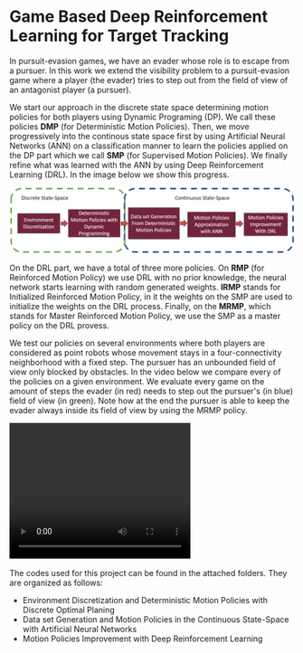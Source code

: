 # Game Based Deep Reinforcement Learning for Target Tracking

In pursuit-evasion games, we have an evader whose role is to escape from a pursuer. In this work we extend the visibility problem to a pursuit-evasion game where a player (the evader) tries to step out from the field of view of an antagonist player (a pursuer).

We start our approach in the discrete state space determining motion policies for both players using Dynamic Programing (DP). We call these policies **DMP** (for Deterministic Motion Policies). Then, we move progressively into the continous state space first by using Artificial Neural Networks (ANN) on a classification manner to learn the policies applied on the DP part which we call **SMP** (for Supervised Motion Policies). We finally refine what was learned with the ANN by using Deep Reinforcement Learning (DRL). In the image below we show this progress.

![Methodology](./Images/methodology%202.PNG)

On the DRL part, we have a total of three more policies. On **RMP** (for Reinforced Motion Policy) we use DRL with no prior knowledge, the neural network starts learning with random generated weights. **IRMP** stands for Initialized Reinforced Motion Policy, in it the weights on the SMP are used to initialize the weights on the DRL process. Finally, on the **MRMP**, which stands for Master Reinforced Motion Policy, we use the SMP as a master policy on the DRL provess.

We test our policies on several environments where both players are considered as point robots whose movement stays in a four-connectivity neighborhood with a fixed step. The pursuer has an unbounded field of view only blocked by obstacles. In the video below we compare every of the policies on a given environment. We evaluate every game on the amount of steps the evader (in red) needs to step out the pursuer's (in blue) field of view (in green). Note how at the end the pursuer is able to keep the evader always inside its field of view by using the MRMP policy.

<video src="./Images/videoExample.mp4" width="320" height="240" controls></video>

The codes used for this project can be found in the attached folders. They are organized as follows:

- Environment Discretization and Deterministic Motion Policies with Discrete Optimal Planing
- Data set Generation and Motion Policies in the Continuous State-Space with Artificial Neural Networks
- Motion Policies Improvement with Deep Reinforcement Learning
